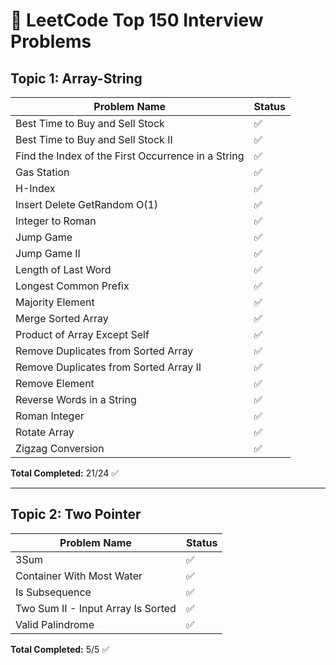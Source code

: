 # 📌 LeetCode Top 150 Interview Problems

## Topic 1: Array-String

| Problem Name                                   | Status |
|------------------------------------------------|---------|
| Best Time to Buy and Sell Stock                 | ✅ |
| Best Time to Buy and Sell Stock II              | ✅ |
| Find the Index of the First Occurrence in a String | ✅ |
| Gas Station                                    | ✅ |
| H-Index                                        | ✅ |
| Insert Delete GetRandom O(1)                    | ✅ |
| Integer to Roman                               | ✅ |
| Jump Game                                      | ✅ |
| Jump Game II                                   | ✅ |
| Length of Last Word                            | ✅ |
| Longest Common Prefix                          | ✅ |
| Majority Element                               | ✅ |
| Merge Sorted Array                             | ✅ |
| Product of Array Except Self                   | ✅ |
| Remove Duplicates from Sorted Array             | ✅ |
| Remove Duplicates from Sorted Array II          | ✅ |
| Remove Element                                 | ✅ |
| Reverse Words in a String                      | ✅ |
| Roman Integer                                  | ✅ |
| Rotate Array                                   | ✅ |
| Zigzag Conversion                              | ✅ |

**Total Completed:** 21/24 ✅

---

## Topic 2: Two Pointer

| Problem Name                                | Status |
|---------------------------------------------|---------|
| 3Sum                                         | ✅ |
| Container With Most Water                    | ✅ |
| Is Subsequence                               | ✅ |
| Two Sum II - Input Array Is Sorted           | ✅ |
| Valid Palindrome                             | ✅ |

**Total Completed:** 5/5 ✅
